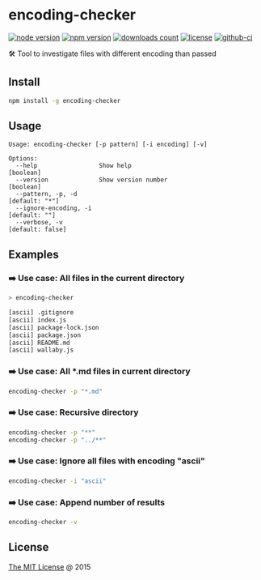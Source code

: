 # encoding-checker

[![node version](https://img.shields.io/node/v/encoding-checker.svg)](https://www.npmjs.com/package/encoding-checker)
[![npm version](https://badge.fury.io/js/encoding-checker.svg)](https://badge.fury.io/js/encoding-checker)
[![downloads count](https://img.shields.io/npm/dt/encoding-checker.svg)](https://www.npmjs.com/package/encoding-checker)
[![license](https://img.shields.io/npm/l/encoding-checker.svg)](https://www.npmjs.com/package/encoding-checker)
[![github-ci](https://github.com/piecioshka/encoding-checker/actions/workflows/testing.yml/badge.svg)](https://github.com/piecioshka/encoding-checker/actions/workflows/testing.yml)

🛠 Tool to investigate files with different encoding than passed

## Install

```bash
npm install -g encoding-checker
```

## Usage

```text
Usage: encoding-checker [-p pattern] [-i encoding] [-v]

Options:
  --help                 Show help                                     [boolean]
  --version              Show version number                           [boolean]
  --pattern, -p, -d                                               [default: "*"]
  --ignore-encoding, -i                                            [default: ""]
  --verbose, -v                                                 [default: false]
```

## Examples

### :arrow_right: Use case: All files in the current directory

```bash
> encoding-checker

[ascii] .gitignore
[ascii] index.js
[ascii] package-lock.json
[ascii] package.json
[ascii] README.md
[ascii] wallaby.js
```

### :arrow_right: Use case: All *.md files in current directory

```bash
encoding-checker -p "*.md"
```

### :arrow_right: Use case: Recursive directory

```bash
encoding-checker -p "**"
encoding-checker -p "../**"
```

### :arrow_right: Use case: Ignore all files with encoding "ascii"

```bash
encoding-checker -i "ascii"
```

### :arrow_right: Use case: Append number of results

```bash
encoding-checker -v
```

## License

[The MIT License](https://piecioshka.mit-license.org) @ 2015
